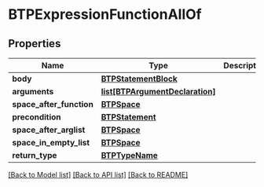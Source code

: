 # BTPExpressionFunctionAllOf

## Properties
Name | Type | Description | Notes
------------ | ------------- | ------------- | -------------
**body** | [**BTPStatementBlock**](BTPStatementBlock.md) |  | [optional] 
**arguments** | [**list[BTPArgumentDeclaration]**](BTPArgumentDeclaration.md) |  | [optional] 
**space_after_function** | [**BTPSpace**](BTPSpace.md) |  | [optional] 
**precondition** | [**BTPStatement**](BTPStatement.md) |  | [optional] 
**space_after_arglist** | [**BTPSpace**](BTPSpace.md) |  | [optional] 
**space_in_empty_list** | [**BTPSpace**](BTPSpace.md) |  | [optional] 
**return_type** | [**BTPTypeName**](BTPTypeName.md) |  | [optional] 

[[Back to Model list]](../README.md#documentation-for-models) [[Back to API list]](../README.md#documentation-for-api-endpoints) [[Back to README]](../README.md)


